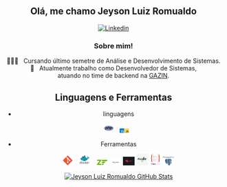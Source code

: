 
<div align="center">
<h2>Olá, me chamo Jeyson Luiz Romualdo</h2>

[![Linkedin](https://img.shields.io/badge/Jeyson_Romualdo%20-blue?style=flat-square&logo=Linkedin&logoColor=white)](https://www.linkedin.com/in/jeyson-luiz-romualdo-86992995/)



<h3>  Sobre mim!</h3>

  🙋🏻‍♂️ &nbsp; Cursando último semetre de Análise e Desenvolvimento de Sistemas.  
  💼 &nbsp; Atualmente trabalho como Desenvolvedor de Sistemas, 
  <br> atuando no time de backend na [GAZIN](https://www.gazin.com).

## Linguagens e Ferramentas

- linguagens
    <p float="left">
      <img width="22px" style="margin-right: 10px;" src="https://raw.githubusercontent.com/jeysonlr/jeysonlr/master/resources/images/php.png"/>
      <img width="22px" style="margin-right: 10px;" src="https://raw.githubusercontent.com/jeysonlr/jeysonlr/master/resources/images/ts-js.png"/>
    </p>
    
- Ferramentas
    <p float="left">
      <img width="23px" style="margin-right: 10px;" src="https://raw.githubusercontent.com/jeysonlr/jeysonlr/master/resources/images/git.png"/>
      <img width="27px" style="margin-right: 10px;" src="https://raw.githubusercontent.com/jeysonlr/jeysonlr/master/resources/images/docker.png"/>
      <img width="27px" style="margin-inside: 10px;" src="https://raw.githubusercontent.com/jeysonlr/jeysonlr/master/resources/images/zend.png"/>
      <img width="27px" style="margin-inside: 10px;" src="https://raw.githubusercontent.com/jeysonlr/jeysonlr/master/resources/images/laminas.png"/>
      <img width="27px" style="margin-inside: 10px;" src="https://raw.githubusercontent.com/jeysonlr/jeysonlr/master/resources/images/nest.png"/>
      <img width="27px" style="margin-inside: 10px;" src="https://raw.githubusercontent.com/jeysonlr/jeysonlr/master/resources/images/node.png"/>
      <img width="27px" style="margin-inside: 10px;" src="https://raw.githubusercontent.com/jeysonlr/jeysonlr/master/resources/images/typeorm.png"/>
      <img width="27px" style="margin-inside: 10px;" src="https://raw.githubusercontent.com/jeysonlr/jeysonlr/master/resources/images/postgresql.png"/>
      
    </p>
    
    [![Jeyson Luiz Romualdo GitHub Stats](https://github-readme-stats.vercel.app/api?username=jeysonlr&show_icons=true)](https://github.com/jeysonlr)

